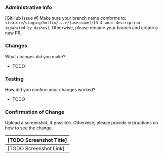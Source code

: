 ### Administrative Info

[GitHub Issue #]
Make sure your branch name conforms to: `<feature/staging/hotfix/...>/[username]/[3-4 word description separated by dashes]`. Otherwise, please rename your branch and create a new PR.

### Changes

What changes did you make?

- TODO

### Testing

How did you confirm your changes worked?

- TODO

### Confirmation of Change

Upload a screenshot, if possible. Otherwise, please provide instructions on how to see the change.

| [TODO Screenshot Title] |
| ----------------------- |
| [TODO Screenshot Link]  |
